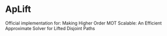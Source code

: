 # ApLift
Official implementation for: Making Higher Order MOT Scalable: An Efficient Approximate Solver for Lifted Disjoint Paths
